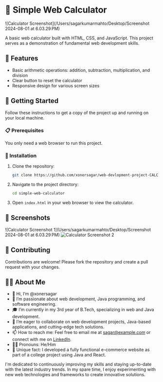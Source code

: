# 🧮 Simple Web Calculator
![Calculator Screenshot](/Users/sagarkumarmahto/Desktop/Screenshot 2024-08-01 at 6.03.29 PM)

A basic web calculator built with HTML, CSS, and JavaScript. This project serves as a demonstration of fundamental web development skills.

## 🌟 Features

- Basic arithmetic operations: addition, subtraction, multiplication, and division
- Clear button to reset the calculator
- Responsive design for various screen sizes

## 🚀 Getting Started

Follow these instructions to get a copy of the project up and running on your local machine.

### 📋 Prerequisites

You only need a web browser to run this project.

### 🔧 Installation

1. Clone the repository:
    ```bash
    git clone https://github.com/xonersagar/web-devlopment-project-CALCULATOR-
    ```

2. Navigate to the project directory:
    ```bash
    cd simple-web-calculator
    ```

3. Open `index.html` in your web browser to view the calculator.

## 📸 Screenshots

![Calculator Screenshot 1](Users/sagarkumarmahto/Desktop/Screenshot 2024-08-01 at 6.03.29 PM)
![Calculator Screenshot 2](path/to/your/screenshot2.png)

## 🤝 Contributing

Contributions are welcome! Please fork the repository and create a pull request with your changes.

## 👨‍💻 About Me

- 👋 Hi, I’m @xonersagar
- 🌟 I’m passionate about web development, Java programming, and software engineering.
- 🎓 I’m currently in my 3rd year of B.Tech, specializing in web and Java development.
- 🤝 I’m eager to collaborate on web development projects, Java-based applications, and cutting-edge tech solutions.
- 📫 How to reach me: Feel free to email me at sagar@example.com or connect with me on [LinkedIn](https://www.linkedin.com/in/sagarkumarmahto).
- 🙋‍♂️ Pronouns: He/Him
- 🚀 Unique fact: I developed a fully functional e-commerce website as part of a college project using Java and React.

I'm dedicated to continuously improving my skills and staying up-to-date with the latest industry trends. In my spare time, I enjoy experimenting with new web technologies and frameworks to create innovative solutions.
